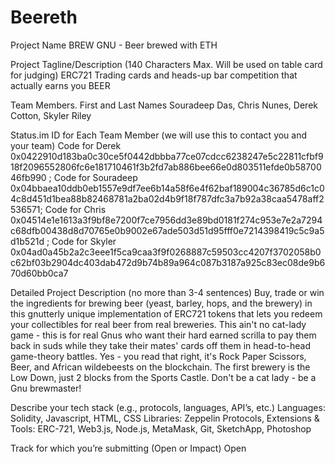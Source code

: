 # Beereth

Project Name
BREW GNU - Beer brewed with ETH

Project Tagline/Description (140 Characters Max. Will be used on table card for judging)
ERC721 Trading cards and heads-up bar competition that actually earns you BEER

Team Members. First and Last Names
Souradeep Das, Chris Nunes, Derek Cotton, Skyler Riley

Status.im ID for Each Team Member (we will use this to contact you and your team)
Code for Derek 0x0422910d183ba0c30ce5f0442dbbba77ce07cdcc6238247e5c22811cfbf918f2096552806fc6e181710461f3b2fd7ab886bee66e0d803511efde0b5870046fb990 ; Code for Souradeep 0x04bbaea10ddb0eb1557e9df7ee6b14a58f6e4f62baf189004c36785d6c1c04c8d451d1bea88b82468781a2ba02d4b9f18f787dfc3a7b92a38caa5478aff2536571; Code for Chris 0x04514e1e1613a3f9bf8e7200f7ce7956dd3e89bd0181f274c953e7e2a7294c68dfb00438d8d70765e0b9002e67ade503d51d95fff0e7214398419c5c9a5d1b521d ; Code for Skyler 0x04ad0a45b2a2c3eee1f5ca9caa3f9f0268887c59503cc4207f3702058b0c62bf03b2904dc403dab472d9b74b89a964c087b3187a925c83ec08de9b670d60bb0ca7

Detailed Project Description (no more than 3-4 sentences)
Buy, trade or win the ingredients for brewing beer (yeast, barley, hops, and the brewery) in this gnutterly unique implementation of ERC721 tokens that lets you redeem your collectibles for real beer from real breweries. This ain't no cat-lady game - this is for real Gnus who want their hard earned scrilla to pay them back in suds while they take their mates' cards off them in head-to-head game-theory battles. Yes - you read that right, it's Rock Paper Scissors, Beer, and African wildebeests on the blockchain. The first brewery is the Low Down, just 2 blocks from the Sports Castle. Don't be a cat lady - be a Gnu brewmaster!

Describe your tech stack (e.g., protocols, languages, API’s, etc.)
Languages: Solidity, Javascript, HTML, CSS
Libraries: Zeppelin
Protocols, Extensions & Tools: ERC-721, Web3.js, Node.js, MetaMask, Git, SketchApp, Photoshop

Track for which you’re submitting (Open or Impact)
Open

